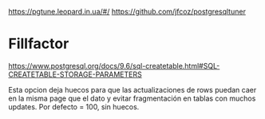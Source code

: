 https://pgtune.leopard.in.ua/#/
https://github.com/jfcoz/postgresqltuner

# Fillfactor
https://www.postgresql.org/docs/9.6/sql-createtable.html#SQL-CREATETABLE-STORAGE-PARAMETERS

Esta opcion deja huecos para que las actualizaciones de rows puedan caer en la misma page que el dato y evitar fragmentación en tablas con muchos updates.
Por defecto = 100, sin huecos.
